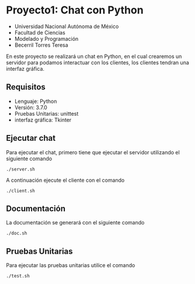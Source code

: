 # Proyecto1: Chat con Python

* Universidad Nacional Autónoma de México
* Facultad de Ciencias
* Modelado y Programación
* Becerril Torres Teresa

En este proyecto se realizará un chat en Python, en el cual crearemos un servidor
para podamos interactuar con los clientes, los clientes tendran una interfaz gráfica.

## Requisitos

* Lenguaje: Python
* Versión: 3.7.0
* Pruebas Unitarias: unittest
* interfaz gráfica: Tkinter

## Ejecutar chat
Para ejecutar el chat, primero tiene que ejecutar el servidor utilizando el siguiente comando

    ./server.sh

A continuación ejecute el cliente con el comando

    ./client.sh

## Documentación

La documentación se generará con el siguiente comando

    ./doc.sh

## Pruebas Unitarias

Para ejecutar las pruebas unitarias utilice el comando

    ./test.sh
